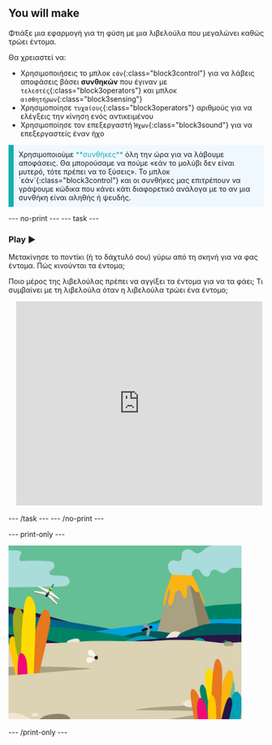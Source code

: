 ## You will make

Φτιάξε μια εφαρμογή για τη φύση με μια λιβελούλα που μεγαλώνει καθώς τρώει έντομα.

Θα χρειαστεί να:
+ Χρησιμοποιήσεις το μπλοκ `εάν`{:class="block3control"} για να λάβεις αποφάσεις βάσει **συνθηκών** που έγιναν με `τελεστές`{:class="block3operators"} και μπλοκ `αισθητήρων`{:class="block3sensing"}
+ Χρησιμοποίησε `τυχαίους`{:class="block3operators"} αριθμούς για να ελέγξεις την κίνηση ενός αντικειμένου
+ Χρησιμοποίησε τον επεξεργαστή `Ήχων`{:class="block3sound"} για να επεξεργαστείς έναν ήχο

<p style="border-left: solid; border-width:10px; border-color: #0faeb0; background-color: aliceblue; padding: 10px;">
Χρησιμοποιούμε <span style="color: #0faeb0">**συνθήκες**</span> όλη την ώρα για να λάβουμε αποφάσεις. Θα μπορούσαμε να πούμε «εάν το μολύβι δεν είναι μυτερό, τότε πρέπει να το ξύσεις». Το μπλοκ `εάν`{:class="block3control"} και οι συνθήκες μας επιτρέπουν να γράψουμε κώδικα που κάνει κάτι διαφορετικό ανάλογα με το αν μια συνθήκη είναι αληθής ή ψευδής.</p>

--- no-print --- --- task ---

### Play ▶️
<div style="display: flex; flex-wrap: wrap">
<div style="flex-basis: 175px; flex-grow: 1">  
Μετακίνησε το ποντίκι (ή το δάχτυλό σου) γύρω από τη σκηνή για να φας έντομα. Πώς κινούνται τα έντομα;

Ποιο μέρος της λιβελούλας πρέπει να αγγίξει τα έντομα για να τα φάει; Τι συμβαίνει με τη λιβελούλα όταν η λιβελούλα τρώει ένα έντομο;
</div>
<div class="scratch-preview" style="margin-left: 15px;">
  <iframe allowtransparency="true" width="485" height="402" src="https://scratch.mit.edu/projects/embed/521688740/?autostart=false" frameborder="0"></iframe>
</div>
</div>

--- /task --- --- /no-print ---

--- print-only ---

![Ολοκληρωμένο έργο](images/showcase_static.png)

--- /print-only ---
